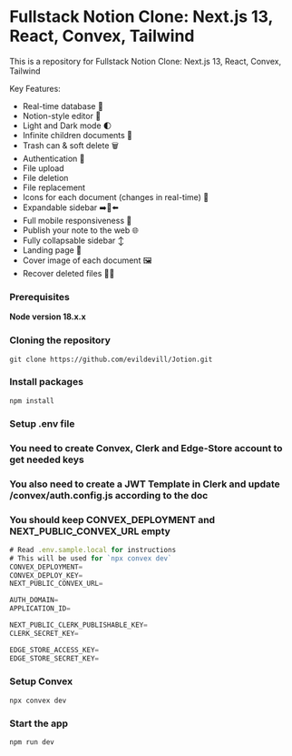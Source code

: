 # Fullstack Notion Clone: Next.js 13, React, Convex, Tailwind

This is a repository for Fullstack Notion Clone: Next.js 13, React, Convex, Tailwind

Key Features:

- Real-time database  🔗 
- Notion-style editor 📝 
- Light and Dark mode 🌓
- Infinite children documents 🌲
- Trash can & soft delete 🗑️
- Authentication 🔐 
- File upload
- File deletion
- File replacement
- Icons for each document (changes in real-time) 🌠
- Expandable sidebar ➡️🔀⬅️
- Full mobile responsiveness 📱
- Publish your note to the web 🌐
- Fully collapsable sidebar ↕️
- Landing page 🛬
- Cover image of each document 🖼️
- Recover deleted files 🔄📄

### Prerequisites

**Node version 18.x.x**

### Cloning the repository

```shell
git clone https://github.com/evildevill/Jotion.git
```

### Install packages

```shell
npm install
```

### Setup .env file
### You need to create Convex, Clerk and Edge-Store account to get needed keys
### You also need to create a JWT Template in Clerk and update /convex/auth.config.js according to the doc
### You should keep CONVEX_DEPLOYMENT and NEXT_PUBLIC_CONVEX_URL empty


```js
# Read .env.sample.local for instructions
# This will be used for `npx convex dev`
CONVEX_DEPLOYMENT=
CONVEX_DEPLOY_KEY=
NEXT_PUBLIC_CONVEX_URL=

AUTH_DOMAIN=
APPLICATION_ID=

NEXT_PUBLIC_CLERK_PUBLISHABLE_KEY=
CLERK_SECRET_KEY=

EDGE_STORE_ACCESS_KEY=
EDGE_STORE_SECRET_KEY=
```

### Setup Convex

```shell
npx convex dev
```

### Start the app

```shell
npm run dev
```
